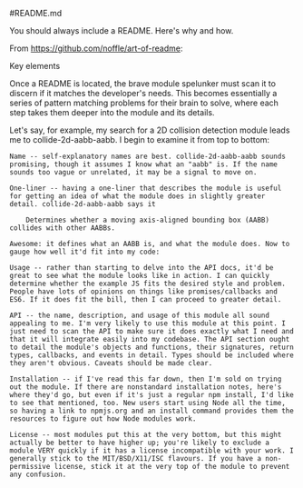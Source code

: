 #README.md

You should always include a README. Here's why and how.


From https://github.com/noffle/art-of-readme:


Key elements

Once a README is located, the brave module spelunker must scan it to discern if it matches the developer's needs. This becomes essentially a series of pattern matching problems for their brain to solve, where each step takes them deeper into the module and its details.

Let's say, for example, my search for a 2D collision detection module leads me to collide-2d-aabb-aabb. I begin to examine it from top to bottom:

    Name -- self-explanatory names are best. collide-2d-aabb-aabb sounds promising, though it assumes I know what an "aabb" is. If the name sounds too vague or unrelated, it may be a signal to move on.

    One-liner -- having a one-liner that describes the module is useful for getting an idea of what the module does in slightly greater detail. collide-2d-aabb-aabb says it

        Determines whether a moving axis-aligned bounding box (AABB) collides with other AABBs.

    Awesome: it defines what an AABB is, and what the module does. Now to gauge how well it'd fit into my code:

    Usage -- rather than starting to delve into the API docs, it'd be great to see what the module looks like in action. I can quickly determine whether the example JS fits the desired style and problem. People have lots of opinions on things like promises/callbacks and ES6. If it does fit the bill, then I can proceed to greater detail.

    API -- the name, description, and usage of this module all sound appealing to me. I'm very likely to use this module at this point. I just need to scan the API to make sure it does exactly what I need and that it will integrate easily into my codebase. The API section ought to detail the module's objects and functions, their signatures, return types, callbacks, and events in detail. Types should be included where they aren't obvious. Caveats should be made clear.

    Installation -- if I've read this far down, then I'm sold on trying out the module. If there are nonstandard installation notes, here's where they'd go, but even if it's just a regular npm install, I'd like to see that mentioned, too. New users start using Node all the time, so having a link to npmjs.org and an install command provides them the resources to figure out how Node modules work.

    License -- most modules put this at the very bottom, but this might actually be better to have higher up; you're likely to exclude a module VERY quickly if it has a license incompatible with your work. I generally stick to the MIT/BSD/X11/ISC flavours. If you have a non-permissive license, stick it at the very top of the module to prevent any confusion.
